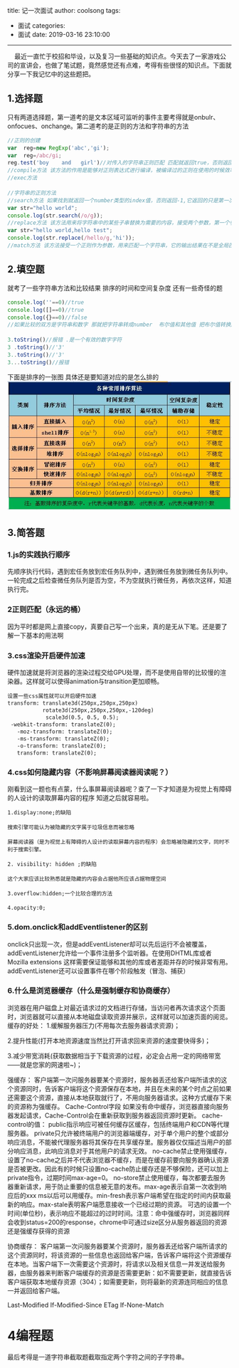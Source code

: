 title: 记一次面试
author: coolsong
tags:
  - 面试
categories:
  - 面试
date: 2019-03-16 23:10:00
---
&nbsp;&nbsp;&nbsp;&nbsp;最近一直忙于校招和毕设，以及复习一些基础的知识点。今天去了一家游戏公司的宣讲会，也做了笔试题，竟然感觉还有点难，考得有些很怪的知识点。下面就分享一下我记忆中的这些题把。
<!--more-->
## 1.选择题
只有两道选择题，第一道考的是文本区域可监听的事件主要考得就是onbulr、onfocues、onchange。第二道考的是正则的方法和字符串的方法
```javascript
//正则的创建
var  reg=new RegExp('abc','gi');
var  reg=/abc/gi;
reg.test('boy    and   girl')//对传入的字符串正则匹配 匹配就返回true，否则返回false。
//compile方法 该方法的作用是能够对正则表达式进行编译，被编译过的正则在使用的时候效率会更高，适合于对一个正则多次调用的情况下，如果对一个正则只使用一两次，那么该方法没有特别显著的效应。接受的参数也是一个正则。
//exec方法

//字符串的正则方法
//search方法 如果找到就返回一个number类型的index值，否则返回-1,它返回的只是第一次匹配的位置 多个匹配也只会返回第一个位置
var str="hello world";
console.log(str.search(/o/g));
//replace方法 该方法用来将字符串中的某些子串替换为需要的内容，接受两个参数，第一个参数可以为正则或者子字符串，表示匹配需要被替换的内容，第二个参数为被替换的新的子字符串。如果声明为全局匹配则会替换所有结果，否则只替换第一个匹配到的结果。
var str="hello world,hello test";
console.log(str.replace(/hello/g,'hi'));
//match方法 该方法接受一个正则作为参数，用来匹配一个字符串，它的输出结果在不是全局匹配的情况下和exec方法的结果一致即一个数组并带有额外的属性，如果采用全局匹配，则不返回任何和其被匹配字符串相关的信息，只返回匹配的结果。

```
## 2.填空题
就考了一些字符串方法和比较结果 排序的时间和空间复杂度 还有一些奇怪的题
```javascript
console.log(''==0)//true
console.log([]==0)//true
console.log({}==0)//false
//如果比较的双方是字符串和数字 那就把字符串转成number  布尔值和其他值 把布尔值转换成number 对象会调用valueOf或者toString转换  其他任何值都不和null和undefined相等

3.toString()//报错 .是一个有效的数字字符
3 .toString()//'3'
3..toString()//'3'
3...toString()//报错
```
下面是排序的一张图 具体还是要知道对应的是怎么排的
![My Pic](/images/paixu.png)
## 3.简答题
### 1.js的实践执行顺序
先顺序执行代码，遇到宏任务放到宏任务队列中，遇到微任务放到微任务队列中。一轮完成之后检查微任务队列是否为空，不为空就执行微任务，再依次这样，知道执行完。
### 2正则匹配（永远的桶）
因为平时都是网上直接copy，真要自己写一个出来，真的是无从下笔。还是要了解一下基本的用法啊
### 3.css渲染开启硬件加速
硬件加速就是将浏览器的渲染过程交给GPU处理，而不是使用自带的比较慢的渲染器。这样就可以使得animation与transition更加顺畅。
```
设置一些css属性就可以开启硬件加速
transform: translate3d(250px,250px,250px)
           rotate3d(250px,250px,250px,-120deg)
            scale3d(0.5, 0.5, 0.5);
 -webkit-transform: translateZ(0);
   -moz-transform: translateZ(0);
   -ms-transform: translateZ(0);
   -o-transform: translateZ(0);
   transform: translateZ(0);
```
### 4.css如何隐藏内容（不影响屏幕阅读器阅读呢？）
刚看到这一题也有点蒙，什么事屏幕阅读器呢？查了一下才知道是为视觉上有障碍的人设计的读取屏幕内容的程序
知道之后就容易啦。
```
1.display:none;的缺陷

搜索引擎可能认为被隐藏的文字属于垃圾信息而被忽略

屏幕阅读器（是为视觉上有障碍的人设计的读取屏幕内容的程序）会忽略被隐藏的文字，同时不利于搜索引擎。

2. visibility: hidden ;的缺陷

这个大家应该比较熟悉就是隐藏的内容会占据他所应该占据物理空间

3.overflow:hidden;一个比较合理的方法

4.opacity:0;
```
### 5.dom.onclick和addEventlistener的区别
onclick只出现一次，但是addEventListener却可以先后运行不会被覆盖，addEventListener允许给一个事件注册多个监听器。在使用DHTML库或者 Mozilla extensions 这样需要保证能够和其他的库或者差距并存的时候非常有用。addEventListener还可以设置事件在哪个阶段触发（冒泡、捕获）

### 6.什么是浏览器缓存（什么是强制缓存和协商缓存）
浏览器在用户磁盘上对最近请求过的文档进行存储，当访问者再次请求这个页面时，浏览器就可以直接从本地磁盘读取资源并展示，这样就可以加速页面的阅览。
缓存的好处：
1.缓解服务器压力(不用每次去服务器请求资源)；

2.提升性能(打开本地资源速度当然比打开请求回来资源的速度要快得多)；

3.减少带宽消耗(获取数据相当于下载资源的过程，必定会占用一定的网络带宽——就是您家的网速啦~)；

强缓存：
客户端第一次问服务器要某个资源时，服务器丢还给客户端所请求的这个资源同时，告诉客户端将这个资源保存在本地，并且在未来的某个时点之前如果还需要这个资源，直接从本地获取就行了，不用向服务器请求。这种方式缓存下来的资源称为强缓存。
Cache-Control字段 如果没有命中缓存，浏览器直接向服务器发起请求，Cache-Control会在重新获取到服务器返回资源时更新。
cache-control的值：
public指示响应可被任何缓存区缓存，包括终端用户和CDN等代理服务器。
private只允许被终端用户的浏览器端缓存，对于单个用户的整个或部分响应消息，不能被代理服务器将其保存在共享缓存里。服务器仅仅描述当用户的部分响应消息，此响应消息对于其他用户的请求无效。
no-cache禁止使用强缓存，设置了no-cache之后并不代表浏览器不缓存，而是在缓存前要向服务器确认资源是否被更改。因此有的时候只设置no-cache防止缓存还是不够保险，还可以加上private指令，过期时间max-age=0。
no-store禁止使用缓存，每次都要去服务器重新请求，用于防止重要的信息被无意的发布。max-age表示自第一次收到响应后的xxx ms以后可以用缓存。min-fresh表示客户端希望在指定的时间内获取最新的响应。max-stale表明客户端愿意接收一个已经过期的资源。 可选的设置一个时间(单位秒)，表示响应不能超过的过时时间。注意：命中强缓存时，浏览器同样会收到status=200的response，chrome中可通过size区分从服务器返回的资源还是强缓存获得的资源

协商缓存：
客户端第一次问服务器要某个资源时，服务器丢还给客户端所请求的这个资源同时，将该资源的一些信息也返回给客户端，告诉客户端将这个资源缓存在本地。当客户端下一次需要这个资源时，将请求以及相关信息一并发送给服务器，由服务器来判断客户端缓存的资源是否需要更新：如不需要更新，就直接告诉客户端获取本地缓存资源（304）；如需要更新，则将最新的资源连同相应的信息一并返回给客户端。

Last-Modified If-Modified-Since ETag  If-None-Match

# 4编程题
最后考得是一道字符串截取题截取指定两个字符之间的子字符串。